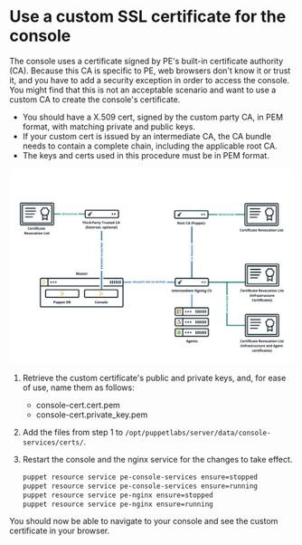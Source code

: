 # Use a custom SSL certificate for the console

The console uses a certificate signed by PE's built-in certificate authority \(CA\). Because this CA is specific to PE, web browsers don't know it or trust it, and you have to add a security exception in order to access the console. You might find that this is not an acceptable scenario and want to use a custom CA to create the console's certificate.

-   You should have a X.509 cert, signed by the custom party CA, in PEM format, with matching private and public keys.
-   If your custom cert is issued by an intermediate CA, the CA bundle needs to contain a complete chain, including the applicable root CA.
-   The keys and certs used in this procedure must be in PEM format.

![](custom_console_cert.png)

1.  Retrieve the custom certificate's public and private keys, and, for ease of use, name them as follows:

    -   console-cert.cert.pem
    -   console-cert.private\_key.pem
2.  Add the files from step 1 to `/opt/puppetlabs/server/data/console-services/certs/`.

3.  Restart the console and the nginx service for the changes to take effect.

    ```
    puppet resource service pe-console-services ensure=stopped
    puppet resource service pe-console-services ensure=running
    puppet resource service pe-nginx ensure=stopped
    puppet resource service pe-nginx ensure=running
    ```


You should now be able to navigate to your console and see the custom certificate in your browser.

